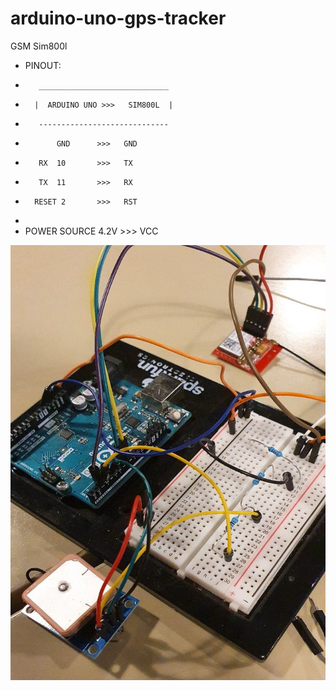 # arduino-uno-gps-tracker

GSM Sim800l


 *    PINOUT: 
 *        _____________________________
 *       |  ARDUINO UNO >>>   SIM800L  |
 *        -----------------------------
 *            GND      >>>   GND
 *        RX  10       >>>   TX    
 *        TX  11       >>>   RX
 *       RESET 2       >>>   RST 
 *                 
 *   POWER SOURCE 4.2V >>> VCC




<img src="https://github.com/pliiiq3/arduino-uno-gps-tracker/blob/main/src/img2.jpg" width="504" height="696" />


